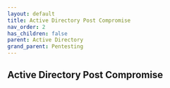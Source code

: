 ```yaml
---
layout: default
title: Active Directory Post Compromise
nav_order: 2
has_children: false
parent: Active Directory
grand_parent: Pentesting
---
```


## Active Directory Post Compromise

